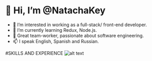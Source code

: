 # 👋 Hi, I’m @NatachaKey
- 👀 I’m interested in working as a full-stack/ front-end developer.
- 🌱 I’m currently learning Redux, Node.js.
- 💞️ Great team-worker, passionate about software engineering.
- 📫 I speak English, Spanish and Russian.

#SKILLS AND EXPERIENCE
![alt text](https://img.shields.io/badge/JavaScript-F7DF1E?logo=javascript&logoColor=white&style=flat "Logo Title Text 1")
<!---
NatachaKey/NatachaKey is a ✨ special ✨ repository because its `README.md` (this file) appears on your GitHub profile.
You can click the Preview link to take a look at your changes.
--->

